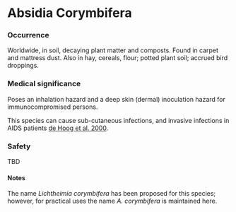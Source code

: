 <!-- TITLE: Absidia Corymbifera -->
<!-- SUBTITLE: A quick summary of Absidia Corymbifera -->

# Absidia Corymbifera
### Occurrence
Worldwide, in soil, decaying plant matter and composts. Found in carpet and mattress dust. Also in hay, cereals, flour; potted plant soil; accrued bird droppings. 

### Medical significance
Poses an inhalation hazard and a deep skin (dermal) inoculation hazard  for immunocompromised persons.

This species can cause sub-cutaneous infections, and invasive infections in AIDS patients [de Hoog et al. 2000](references#hoog-2000). 

### Safety
TBD

#### Notes
The name *Lichtheimia corymbifera* has been proposed for this species; however, for practical uses the name *A. corymbifera* is maintained here.


